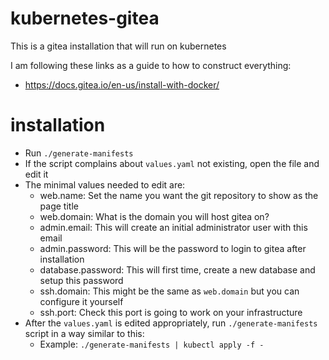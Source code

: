 # kubernetes-gitea
This is a gitea installation that will run on kubernetes

I am following these links as a guide to how to construct everything: 
- https://docs.gitea.io/en-us/install-with-docker/

# installation

- Run `./generate-manifests`
- If the script complains about `values.yaml` not existing, open the file and edit it
- The minimal values needed to edit are:
  - web.name: Set the name you want the git repository to show as the page title
  - web.domain: What is the domain you will host gitea on?
  - admin.email: This will create an initial administrator user with this email
  - admin.password: This will be the password to login to gitea after installation
  - database.password: This will first time, create a new database and setup this password
  - ssh.domain: This might be the same as `web.domain` but you can configure it yourself
  - ssh.port: Check this port is going to work on your infrastructure
- After the `values.yaml` is edited appropriately, run `./generate-manifests` script in a way similar to this:
  - Example: `./generate-manifests | kubectl apply -f -`